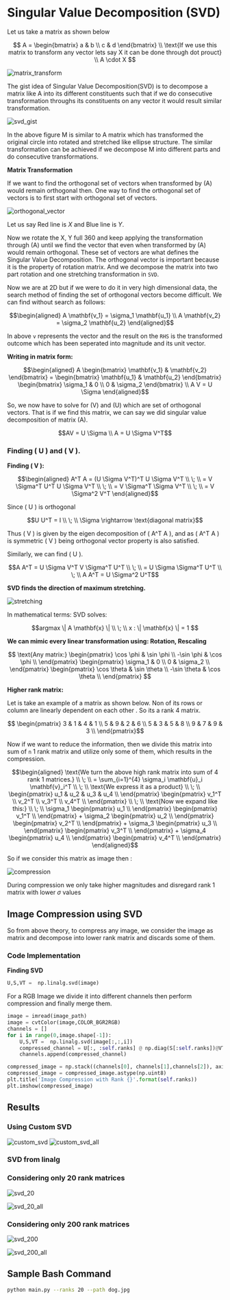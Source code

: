 # Singular Value Decomposition (SVD)


Let us take a matrix as shown below 
```math
 A = \begin{bmatrix} a & b \\ c & d \end{bmatrix} 
\\ \text{If we use this matrix to transform any vector lets say X it can be done through dot prouct} \\
 A \cdot X 

```

![matrix_transform](./images/matrix_transformation.png)

The gist idea of Singular Value Decomposition(SVD) is to decompose a matrix like A into its different constituents such that if we do consecutive transformation throughs its constituents on any vector it would result similar transformation.

![svd_gist](./images/svd_gist.png)

In the above figure M is similar to A matrix which has transformed the original circle into rotated and stretched like ellipse structure. The similar transformation can be achieved if we decompose M into different parts and do consecutive transformations.

**Matrix Transformation**

If we want to find the orthogonal set of vectors when transformed by \(A\) would remain orthogonal then. One way to find the orthogonal set of vectors is to first start with orthogonal set of vectors.

![orthogonal_vector](./images/orthogonal_transformation.png)

Let us say Red line is $`X`$ and Blue line is $`Y`$.

Now we rotate the X, Y full 360 and keep applying the transformation through \(A\) until we find the vector that even when transformed by \(A\) would remain orthogonal. These set of vectors are what defines the Singular Value Decomposition. The orthogonal vector is important because it is the property of rotation matrix. And we decompose the matrix into two part rotation and one stretching transformation in `SVD`.

Now we are at 2D but if we were to do it in very high dimensional data, the search method of finding the set of orthogonal vectors become difficult. We can find without search as follows:
```math
\begin{aligned}
A \mathbf{v_1} = \sigma_1 \mathbf{u_1} 
\\
A \mathbf{v_2} = \sigma_2 \mathbf{u_2}
\end{aligned}
```

In above `v` represents the vector and the result on the `RHS` is the transformed outcome which has been seperated into magnitude and its unit vector.

**Writing in matrix form:**
```math
\begin{aligned}
A \begin{bmatrix} \mathbf{v_1} & \mathbf{v_2} \end{bmatrix} = \begin{bmatrix} \mathbf{u_1} & \mathbf{u_2} \end{bmatrix} \begin{bmatrix} \sigma_1 & 0 \\ 0 & \sigma_2 \end{bmatrix} 
\\
A V = U \Sigma
\end{aligned}
```
So, we now have to solve for \(V\) and \(U\) which are set of orthogonal vectors. That is if we find this matrix, we can say we did singular value decomposition of matrix \(A\).

 
```math
AV = U \Sigma 
\\
A = U \Sigma V^T
```

### **Finding \( U \) and \( V \).**

**Finding \( V \):**
```math
\begin{aligned}
A^T A = (U \Sigma V^T)^T U \Sigma V^T
\\ \; \\
= V \Sigma^T U^T U \Sigma V^T
\\ \; \\
= V \Sigma^T \Sigma V^T
\\ \; \\
= V \Sigma^2 V^T
\end{aligned}
```
Since \( U \) is orthogonal

```math
U U^T = I
\\ \; \\
\Sigma \rightarrow \text{diagonal matrix}
```

Thus \( V \) is given by the eigen decomposition of \( A^T A \), and as \( A^T A \) is symmetric \( V \) being orthogonal vector property is also satisfied.

Similarly, we can find \( U \).
```math
A A^T = U \Sigma V^T V \Sigma^T U^T
\\ \; \\
= U \Sigma \Sigma^T U^T
\\ \; \\
A A^T = U \Sigma^2 U^T
```


**SVD finds the direction of maximum stretching.**

![stretching](./images/stretching.png)
 
In mathematical terms: SVD solves:

```math
argmax \| A \mathbf{x} \| 
\\ \; \\
x :  \| \mathbf{x} \| = 1 

``` 
 

**We can mimic every linear transformation using: Rotation, Rescaling**

```math
 
\text{Any matrix:} \begin{pmatrix}
\cos \phi & \sin \phi \\
-\sin \phi & \cos \phi \\
\end{pmatrix}
\begin{pmatrix}
\sigma_1 & 0 \\
0 & \sigma_2 \\
\end{pmatrix}
\begin{pmatrix}
\cos \theta & \sin \theta \\
-\sin \theta & \cos \theta \\
\end{pmatrix}
 
```
 
**Higher rank matrix:**

Let is take an example of a matrix as shown below. Non of its rows or column are linearly dependent on each other . So its a rank 4 matrix.

```math

\begin{pmatrix}
3 & 1 & 4 & 1 \\
5 & 9 & 2 & 6 \\
5 & 3 & 5 & 8 \\
9 & 7 & 9 & 3 \\
\end{pmatrix}
```
Now if we want to reduce the information, then we divide this matrix into sum of `n` 1 rank matrix and utilize only some of them, which results in the compression.

```math
\begin{aligned}
\text{We turn the above high rank matrix into sum of 4 rank 1 matrices.}
\\ \; \\
= \sum_{i=1}^{4} \sigma_i \mathbf{u}_i \mathbf{v}_i^T

\\ \; \\
\text{We express it as a product}
\\ \; \\
\begin{pmatrix}
u_1 & u_2 & u_3 & u_4 \\
\end{pmatrix}
\begin{pmatrix}
v_1^T \\
v_2^T \\
v_3^T \\
v_4^T \\
\end{pmatrix}
\\ \; \\
\text{Now we expand like this:}
\\ \; \\
\sigma_1 \begin{pmatrix}
u_1 \\
\end{pmatrix}
\begin{pmatrix}
v_1^T \\
\end{pmatrix}
+ 
\sigma_2 \begin{pmatrix}
u_2 \\
\end{pmatrix}
\begin{pmatrix}
v_2^T \\
\end{pmatrix}
+ 
\sigma_3 \begin{pmatrix}
u_3 \\
\end{pmatrix}
\begin{pmatrix}
v_3^T \\
\end{pmatrix}
+ 
\sigma_4 \begin{pmatrix}
u_4 \\
\end{pmatrix}
\begin{pmatrix}
v_4^T \\
\end{pmatrix}
\end{aligned}
```

So if we consider this matrix as image then :

![compression](./images/image_compression.png)

During compression we only take higher magnitudes and disregard rank 1 matrix with lower $`\sigma`$ values


## Image Compression using SVD

So from above theory, to compress any image, we consider the image as matrix and decompose into lower rank matrix and discards some of them.

### Code Implementation

**Finding SVD**

```python
U,S,VT =  np.linalg.svd(image)
```


For a RGB Image we divide it into different channels then perform compression and finally merge them.

```python
image = imread(image_path)
image = cvtColor(image,COLOR_BGR2RGB)
channels = []
for i in range(0,image.shape[-1]):
    U,S,VT =  np.linalg.svd(image[:,:,i])
    compressed_channel = U[:, :self.ranks] @ np.diag(S[:self.ranks])@VT[:self.ranks, :] 
    channels.append(compressed_channel)

compressed_image = np.stack((channels[0], channels[1],channels[2]), axis=2)
compressed_image = compressed_image.astype(np.uint8)
plt.title('Image Compression with Rank {}'.format(self.ranks))
plt.imshow(compressed_image)

```

## Results

### Using Custom SVD
![custom_svd](./images/custom_svd_200_only.png)
![custom_svd_all](./images/custom_svd_200_all.png)


### SVD from linalg
### Considering only 20 rank matrices

![svd_20](./images/svd_20_only.png)

![svd_20_all](./images/svd_20_all.png)


### Considering only 200 rank matrices

![svd_200](./images/svd_200_only.png)

![svd_200_all](./images/svd_200_all.png)


## Sample Bash Command

```bash
python main.py --ranks 20 --path dog.jpg
```

